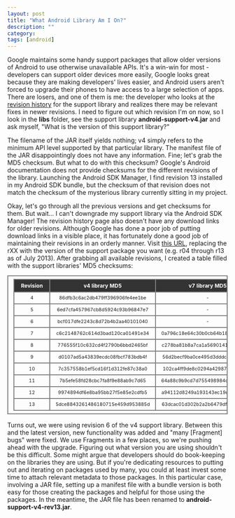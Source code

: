 ```yaml
---
layout: post
title: "What Android Library Am I On?"
description: ""
category: 
tags: [android]
---
```


<style type="text/css">
	table, td, th {
		border: 2px solid gray;
		margin: 0 auto;
		padding: 6px 12px 6px 12px;
	}
	th {
		font-size: 0.75em;
		text-align: center;
		background-color: #333333;
		color: white;
	}
	td {
		text-align: center;
		font-size: 0.66em;
	}
</style>

Google maintains some handy support packages that allow older versions of Android to use otherwise unavailable APIs. It's a win-win for most - developers can support older devices more easily, Google looks great because they are making developers' lives easier, and Android users aren't forced to upgrade their phones to have access to a large selection of apps. There are losers, and one of them is me: the developer who looks at the [revision history][1] for the support library and realizes there may be relevant fixes in newer revisions. I need to figure out which revision I'm on now, so I look in the **libs** folder, see the support library **android-support-v4.jar** and ask myself, "What is the version of this support library?" 

<!--break-->

The filename of the JAR itself yields nothing; v4 simply refers to the minimum API level supported by that particular library. The manifest file of the JAR disappointingly does not have any information. Fine; let's grab the MD5 checksum. But what to do with this checksum? Google's Android documentation does not provide checksums for the different revisions of the library. Launching the Android SDK Manager, I find revision 13 installed in my Android SDK bundle, but the checksum of that revision does not match the checksum of the mysterious library currently sitting in my project.

Okay, let's go through all the previous versions and get checksums for them. But wait... I can't downgrade my support library via the Android SDK Manager! The revision history page also doesn't have any download links for older revisions. Although Google has done a poor job of putting download links in a visible place, it has fortunately done a good job of maintaining their revisions in an orderly manner. Visit [this URL][2], replacing the rXX with the version of the support package you want (e.g. r04 through r13 as of July 2013). After grabbing all available revisions, I created a table filled with the support libraries' MD5 checksums:

<div>
<table style="margin-bottom: 1em;">
<tr><th>&nbsp;Revision&nbsp;</th><th>v4 library MD5</th><th>v7 library MD5</th><th>v13 library MD5</th></tr>
<tr><td>4</td><td>86dfb3c6ac2db479ff396906fe4ee1be</td><td>-</td><td>7aa30cf7bb854e98670e3b5ad9b15f87</td></tr>
<tr><td>5</td><td>6ed7cfa457967cb8d5924c93b96847e7</td><td>-</td><td>4e4868c990252855cc14b8ac83656172</td></tr>
<tr><td>6</td><td>bcf017dfe2243c8d72b4b2aa40101040</td><td>-</td><td>43715e49c8c89f1c844cbb3cc1a4638d</td></tr>
<tr><td>7</td><td>c6c2148762c614d3bad120ca01491e34</td><td>0a796c18e64c30b0cb64b1802dcb022b</td><td>abdf04d97d538c7425e0314b21767e87</td></tr>
<tr><td>8</td><td>776555f10c632cd4f2790b6bbd2465bf</td><td>c278ba81b8a7ca1a56901411959eee1a</td><td>522c1d3d8fbe42d0ea7872b619961492</td></tr>
<tr><td>9</td><td>d0107ad5a43839ecdc08fbcf783bdb4f</td><td>56d2becf9ba0ce495d3dddc6e38e1232</td><td>1c68c31497a77af15797882f2daac9cf</td></tr>
<tr><td>10</td><td>7c357558b1ef5cd16f1d312fe87c38a0</td><td>102ca4ff9de8c0294a42987dbee92e58</td><td>4adc2acf706396225495c43bb60cbb78</td></tr>
<tr><td>11</td><td>7b5efe58fd28cbc7fa8f9e88ab9c7d65</td><td>64a88c9b9cd7d755498984c5034a81c9</td><td>2a7dd0b32bef6da952f9adea5dbab998</td></tr>
<tr><td>12</td><td>9974894df6e8ba95bb27f5e85e2cdfb5</td><td>a94112d8249a193143ec19d35f11552a</td><td>98b359e98f5c7407432877c88d1cd2f3</td></tr>
<tr><td>13</td><td>5dce8843261486180715e459d953885d</td><td>63dcac01d302b2a2b6479dfb4496b070</td><td>2aceba35370fa10721e8af40decb1955</td></tr>
</table>
</div>

Turns out, we were using revision 6 of the v4 support library. Between this and the latest version, new functionality was added and "many [Fragment] bugs" were fixed. We use Fragments in a few places, so we're pushing ahead with the upgrade. Figuring out what version you are using shouldn't be this difficult. Some might argue that developers should do book-keeping on the libraries they are using. But if you're dedicating resources to putting out and iterating on packages used by many, you could at least invest some time to attach relevant metadata to those packages. In this particular case, involving a JAR file, setting up a manifest file with a bundle version is both easy for those creating the packages and helpful for those using the packages. In the meantime, the JAR file has been renamed to **android-support-v4-rev13.jar**.

[1]: https://developer.android.com/tools/extras/support-library.html 
[2]: https://dl-ssl.google.com/android/repository/support_rXX.zip
